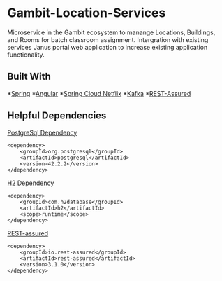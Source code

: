 # Gambit-Location-Services
Microservice in the Gambit ecosystem to manange Locations, Buildings, and Rooms for batch classroom assignment.
Intergration with existing services Janus portal web application to increase existing application functionality.

## Built With
*[Spring](https://spring.io/)
*[Angular](https://angular.io/)
*[Spring Cloud Netflix](https://cloud.spring.io/spring-cloud-netflix/)
*[Kafka](https://kafka.apache.org/)
*[REST-Assured](http://rest-assured.io/)


## Helpful Dependencies
[PostgreSql Dependency](https://www.postgresql.org/)
```
<dependency>
	<groupId>org.postgresql</groupId>
    <artifactId>postgresql</artifactId>
    <version>42.2.2</version>
</dependency>
```
[H2 Dependency](http://h2database.com/html/main.html)
```
<dependency>
	<groupId>com.h2database</groupId>
	<artifactId>h2</artifactId>
	<scope>runtime</scope>
</dependency>
```
[REST-assured](http://rest-assured.io/)
```
<dependency>
	<groupId>io.rest-assured</groupId>
	<artifactId>rest-assured</artifactId>
	<version>3.1.0</version>
</dependency>
```
